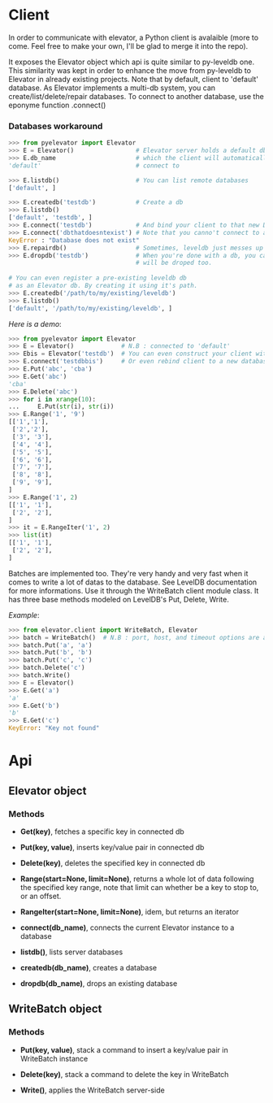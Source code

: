 # Client

In order to communicate with elevator, a Python client is avalaible (more to come. Feel free to make your own, I'll be glad to merge it into the repo).

It exposes the Elevator object which api is quite similar to py-leveldb one. This similarity was kept in order to enhance the move from py-leveldb to Elevator in already existing projects.
Note that by default, client to 'default' database.
As Elevator implements a multi-db system, you can create/list/delete/repair databases.
To connect to another database, use the eponyme function .connect()

### Databases workaround

```python
>>> from pyelevator import Elevator
>>> E = Elevator()                 # Elevator server holds a default db
>>> E.db_name                      # which the client will automatically
'default'                          # connect to

>>> E.listdb()                     # You can list remote databases
['default', ]

>>> E.createdb('testdb')           # Create a db
>>> E.listdb()
['default', 'testdb', ]
>>> E.connect('testdb')            # And bind your client to that new Db.
>>> E.connect('dbthatdoesntexist') # Note that you canno't connect to a db that doesn't exist yet
KeyError : "Database does not exist"
>>> E.repairdb()                   # Sometimes, leveldb just messes up with the backend
>>> E.dropdb('testdb')             # When you're done with a db, you can drop it. Note that all it's files
                                   # will be droped too.
                                   
# You can even register a pre-existing leveldb db
# as an Elevator db. By creating it using it's path.
>>> E.createdb('/path/to/my/existing/leveldb')
>>> E.listdb()
['default', '/path/to/my/existing/leveldb', ]
```

*Here is a demo*:

```python
>>> from pyelevator import Elevator
>>> E = Elevator()             # N.B : connected to 'default'
>>> Ebis = Elevator('testdb')  # You can even construct your client with desired db to connect to
>>> E.connect('testdbbis')     # Or even rebind client to a new database
>>> E.Put('abc', 'cba')
>>> E.Get('abc')
'cba'
>>> E.Delete('abc')
>>> for i in xrange(10):
...     E.Put(str(i), str(i))
>>> E.Range('1', '9')
[['1','1'],
 ['2','2'],
 ['3', '3'],
 ['4', '4'],
 ['5', '5'],
 ['6', '6'],
 ['7', '7'],
 ['8', '8'],
 ['9', '9'],
]
>>> E.Range('1', 2)
[['1', '1'],
 ['2', '2'],
]
>>> it = E.RangeIter('1', 2)
>>> list(it)
[['1', '1'],
 ['2', '2'],
]
```

Batches are implemented too. They're very handy and very fast when it comes to write a lot of datas to the database. See LevelDB documentation for more informations. Use it through the WriteBatch client module class. It has three base methods modeled on LevelDB's Put, Delete, Write.

*Example*:

```python
>>> from elevator.client import WriteBatch, Elevator
>>> batch = WriteBatch()  # N.B : port, host, and timeout options are available here
>>> batch.Put('a', 'a')
>>> batch.Put('b', 'b')
>>> batch.Put('c', 'c')
>>> batch.Delete('c')
>>> batch.Write()
>>> E = Elevator()
>>> E.Get('a')
'a'
>>> E.Get('b')
'b'
>>> E.Get('c')
KeyError: "Key not found"
```

# Api

## Elevator object

### Methods

* **Get(key)**, fetches a specific key in connected db

* **Put(key, value)**, inserts key/value pair in connected db

* **Delete(key)**, deletes the specified key in connected db

* **Range(start=None, limit=None)**, returns a whole lot of data following the specified key range, note that limit can whether be a key to stop to, or an offset.

* **RangeIter(start=None, limit=None)**, idem, but returns an iterator

* **connect(db_name)**, connects the current Elevator instance to a database

* **listdb()**, lists server databases

* **createdb(db_name)**, creates a database

* **dropdb(db_name)**, drops an existing database

## WriteBatch object

### Methods

* **Put(key, value)**, stack a command to insert a key/value pair in WriteBatch instance

* **Delete(key)**, stack a command to delete the key in WriteBatch

* **Write()**, applies the WriteBatch server-side